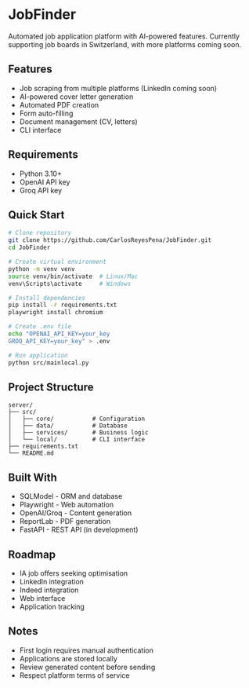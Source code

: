 # JobFinder

Automated job application platform with AI-powered features. Currently supporting job boards in Switzerland, with more platforms coming soon.

## Features

- Job scraping from multiple platforms (LinkedIn coming soon)
- AI-powered cover letter generation
- Automated PDF creation
- Form auto-filling
- Document management (CV, letters)
- CLI interface

## Requirements

- Python 3.10+
- OpenAI API key
- Groq API key

## Quick Start

```bash
# Clone repository
git clone https://github.com/CarlosReyesPena/JobFinder.git
cd JobFinder

# Create virtual environment
python -m venv venv
source venv/bin/activate  # Linux/Mac
venv\Scripts\activate     # Windows

# Install dependencies
pip install -r requirements.txt
playwright install chromium

# Create .env file
echo "OPENAI_API_KEY=your_key
GROQ_API_KEY=your_key" > .env

# Run application
python src/mainlocal.py
```

## Project Structure

```
server/
├── src/
│   ├── core/           # Configuration
│   ├── data/           # Database
│   ├── services/       # Business logic
│   └── local/          # CLI interface
├── requirements.txt
└── README.md
```

## Built With

- SQLModel - ORM and database
- Playwright - Web automation
- OpenAI/Groq - Content generation
- ReportLab - PDF generation
- FastAPI - REST API (in development)

## Roadmap

- IA job offers seeking optimisation
- LinkedIn integration
- Indeed integration
- Web interface
- Application tracking

## Notes

- First login requires manual authentication
- Applications are stored locally
- Review generated content before sending
- Respect platform terms of service
